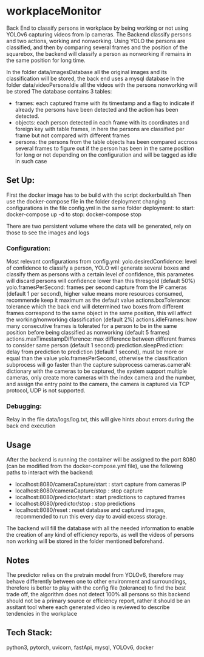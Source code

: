 # workplaceMonitor

Back End to classify persons in workplace by being working or not using YOLOv6 capturing videos from Ip cameras.
The Backend classify persons and two actions, working and nonworking. Using YOLO the persons are classified, and then by comparing several frames and the position of the squarebox, the backend will classify a person as nonworking if remains in the same position for long time.

In the folder data/imagesDatabase all the original images and its classification will be stored, the back end uses a mysql database
In the folder data/videoPersonsIdle all the videos with the persons nonworking will be stored
The database contains 3 tables:
- frames: each captured frame with its timestamp and a flag to indicate if already the persons have been detected and the action has been detected.
- objects: each person detected in each frame with its coordinates and foreign key with table frames, in here the persons are classified per frame but not compared with different frames
- persons: the persons from the table objects has been compared accross several frames to figure out if the person has been in the same position for long or not depending on the configuration and will be tagged as idle in such case

## Set Up:

First the docker image has to be build with the script dockerbuild.sh
Then use the docker-compose file in the folder deployment changing configurations in the file config.yml in the same folder deployment:
to start: docker-compose up -d
to stop: docker-compose stop

There are two persistent volume where the data will be generated, rely on those to see the images and logs

### Configuration:
Most relevant configurations from config.yml:
yolo.desiredConfidence: level of confidence to classify a person, YOLO will generate several boxes and classify them as persons with a certain level of confidence, this parametes will discard persons will confidence lower than this thresgold (default 50%)
yolo.framesPerSecond: frames per second capture from the IP cameras (default 1 per second), higher value means more resources consumed, recommende keep it maximum as the default value
actions.boxTolerance: tolerance which the back end will determined two boxes from different frames correspond to the same object in the same position, this will affect the working/nonworking classification (default 2%)
actions.idleFrames: how many consecutive frames is tolerated for a person to be in the same position before being classified as nonworking (default 5 frames)
actions.maxTimestampDifference: max difference between different frames to consider same person (default 1 second)
prediction.sleepPrediction: delay from prediction to prediction (default 1 second), must be more or equal than the value yolo.framesPerSecond, otherwise the classification subprocess will go faster than the capture subprocess
cameras.cameraN: dictionary with the cameras to be captured, the system support multiple cameras, only create more cameras with the index camera and the number, and assign the entry point to the camera, the camera is captured via TCP protocol, UDP is not supported.

### Debugging:
Relay in the file data/logs/log.txt, this will give hints about errors during the back end execution

## Usage

After the backend is running the container will be assigned to the port 8080 (can be modified from the docker-compose.yml file), use the following paths to interact with the backend:

- localhost:8080/cameraCapture/start : start capture from cameras IP
- localhost:8080/cameraCapture/stop : stop capture
- localhost:8080/predictor/start : start predictions to captured frames
- localhost:8080/predictor/stop : stop predictions
- localhost:8080/reset : reset database and captured images, recommended to run this every day to avoid excess storage.

The backend will fill the database with all the needed information to enable the creation of any kind of efficiency reports, as well the videos of persons non working will be stored in the folder mentioned beforehand.

## Notes

The predictor relies on the pretrain model from YOLOv6, therefore may behave differently between one to other environment and surroundings, therefore is better to play with the config file (tolerance) to find the best trade off, the algorithm does not detect 100% all persons so this backend should not be a primary source or efficiency report, rather it should be an assitant tool where each generated video is reviewed to describe tendencies in the workplace

## Tech Stack:
python3, pytorch, uvicorn, fastApi, mysql, YOLOv6, docker
